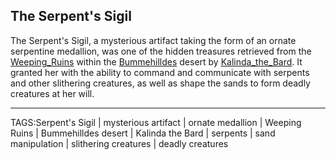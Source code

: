 ## The Serpent's Sigil

The Serpent's Sigil, a mysterious artifact taking the form of an ornate serpentine medallion, was one of the hidden treasures retrieved from the [Weeping_Ruins](../Places/Weeping_Ruins.md) within the [Bummehilldes](../Places/Bummehilldes.md) desert by [Kalinda_the_Bard](../People/Kalinda_the_Bard.md). It granted her with the ability to command and communicate with serpents and other slithering creatures, as well as shape the sands to form deadly creatures at her will.


---

TAGS:Serpent's Sigil | mysterious artifact | ornate medallion | Weeping Ruins | Bummehilldes desert | Kalinda the Bard | serpents | sand manipulation | slithering creatures | deadly creatures
